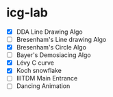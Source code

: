 # icg-lab

- [x] DDA Line Drawing Algo
- [ ] Bresenham's Line drawing Algo
- [x] Bresenham's Circle Algo
- [ ] Bayer's Demosiacing Algo
- [x] Lévy C curve
- [x] Koch snowflake
- [ ] IIITDM Main Entrance
- [ ] Dancing Animation
